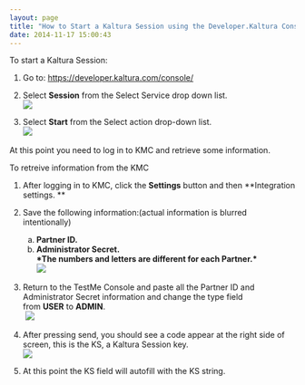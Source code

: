 ```yaml
---
layout: page
title: "How to Start a Kaltura Session using the Developer.Kaltura Console"
date: 2014-11-17 15:00:43
---
```


To start a Kaltura Session:

1.  Go to: <a href="https://developer.kaltura.com/console/" class="external-link" rel="nofollow">https://developer.kaltura.com/console/</a>
2.  Select **Session** from the Select Service drop down list.  
    <img src="../../assets/3365.img">
      
      
    
3.  <span>Select </span>**Start**<span> from the Select action drop-down list.</span>  
    <span><img src="../../assets/3364.img">
    <span><br /></span>

At this point you need to log in to KMC and retrieve some information.

<p class="mce-procedure">
  To retreive information from the KMC
</p>

1.  <span>After logging in to KMC, click the </span>**Settings**<span> button and then </span>**Integration settings. **
2.  <span>Save the following information:(actual information is blurred intentionally)</span><ol style="list-style-type: lower-alpha;">
      <li>
        <strong>Partner ID.</strong>
      </li>
      <li>
        <strong>Administrator Secret.</strong><br /><strong>*The numbers and letters are different for each Partner.*</strong><strong><br /></strong><img src="../../assets/3369.img">
      </li>
    </ol>

3.  Return to the TestMe Console and paste all the Partner ID and Administrator Secret information and change the type field from **USER** to **ADMIN**.  
     <img src="../../assets/3366.img">
      
    
4.  After pressing send, you should see a code appear at the right side of screen, this is the KS, a Kaltura Session key.  
    <img src="../../assets/3367.img">
5.  At this point the KS field will autofill with the KS string.
